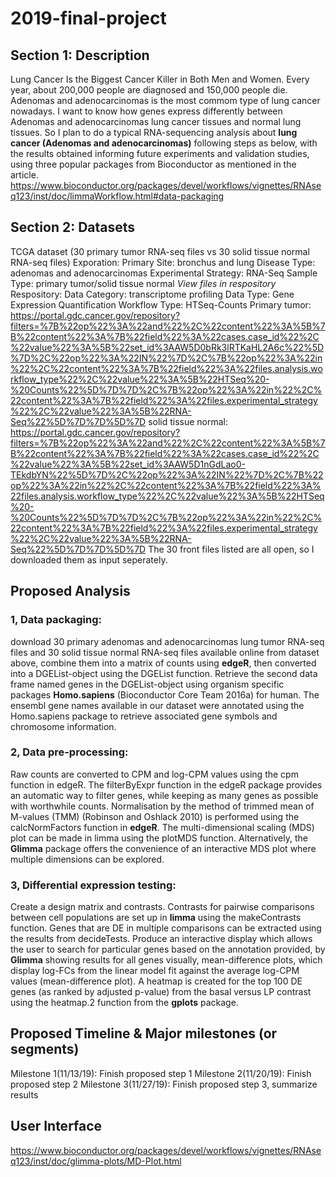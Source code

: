# 2019-final-project

## Section 1: Description
Lung Cancer Is the Biggest Cancer Killer in Both Men and Women. Every year, about 200,000 people are diagnosed and 150,000 people die. 
Adenomas and adenocarcinomas is the most commom type of lung cancer nowadays. I want to know how genes express differently between Adenomas and adenocarcinomas lung cancer tissues and normal lung tissues. So I plan to do a typical RNA-sequencing analysis about **lung cancer (Adenomas and adenocarcinomas)** following steps as below, with the results obtained informing future experiments and validation studies, using three popular packages from Bioconductor as mentioned in the article. https://www.bioconductor.org/packages/devel/workflows/vignettes/RNAseq123/inst/doc/limmaWorkflow.html#data-packaging

## Section 2: Datasets
TCGA dataset (30 primary tumor RNA-seq files vs 30 solid tissue normal RNA-seq files)
Exporation:
Primary Site: bronchus and lung
Disease Type: adenomas and adenocarcinomas
Experimental Strategy: RNA-Seq
Sample Type: primary tumor/solid tissue normal
_View files in respository_
Respository:
Data Category: transcriptome profiling
Data Type: Gene Expression Quantification
Workflow Type: HTSeq-Counts
Primary tumor: https://portal.gdc.cancer.gov/repository?filters=%7B%22op%22%3A%22and%22%2C%22content%22%3A%5B%7B%22content%22%3A%7B%22field%22%3A%22cases.case_id%22%2C%22value%22%3A%5B%22set_id%3AAW5D0bRk3lRTKaHL2A6c%22%5D%7D%2C%22op%22%3A%22IN%22%7D%2C%7B%22op%22%3A%22in%22%2C%22content%22%3A%7B%22field%22%3A%22files.analysis.workflow_type%22%2C%22value%22%3A%5B%22HTSeq%20-%20Counts%22%5D%7D%7D%2C%7B%22op%22%3A%22in%22%2C%22content%22%3A%7B%22field%22%3A%22files.experimental_strategy%22%2C%22value%22%3A%5B%22RNA-Seq%22%5D%7D%7D%5D%7D
solid tissue normal: https://portal.gdc.cancer.gov/repository?filters=%7B%22op%22%3A%22and%22%2C%22content%22%3A%5B%7B%22content%22%3A%7B%22field%22%3A%22cases.case_id%22%2C%22value%22%3A%5B%22set_id%3AAW5D1nGdLao0-TEkdbYN%22%5D%7D%2C%22op%22%3A%22IN%22%7D%2C%7B%22op%22%3A%22in%22%2C%22content%22%3A%7B%22field%22%3A%22files.analysis.workflow_type%22%2C%22value%22%3A%5B%22HTSeq%20-%20Counts%22%5D%7D%7D%2C%7B%22op%22%3A%22in%22%2C%22content%22%3A%7B%22field%22%3A%22files.experimental_strategy%22%2C%22value%22%3A%5B%22RNA-Seq%22%5D%7D%7D%5D%7D
The 30 front files listed are all open, so I downloaded them as input seperately.

## Proposed Analysis
### 1, Data packaging: 
download 30 primary adenomas and adenocarcinomas lung tumor RNA-seq files and 30 solid tissue normal RNA-seq files available online from dataset above, combine them into a matrix of counts using **edgeR**, then converted into a DGEList-object using the DGEList function.
Retrieve the second data frame named genes in the DGEList-object using organism specific packages **Homo.sapiens** (Bioconductor Core Team 2016a) for human.
The ensembl gene names available in our dataset were annotated using the Homo.sapiens package to retrieve associated gene symbols and chromosome information.
### 2, Data pre-processing: 
Raw counts are converted to CPM and log-CPM values using the cpm function in edgeR. The filterByExpr function in the edgeR package provides an automatic way to filter genes, while keeping as many genes as possible with worthwhile counts.
Normalisation by the method of trimmed mean of M-values (TMM) (Robinson and Oshlack 2010) is performed using the calcNormFactors function in **edgeR**.
The multi-dimensional scaling (MDS) plot can be made in limma using the plotMDS function. Alternatively, the **Glimma** package offers the convenience of an interactive MDS plot where multiple dimensions can be explored. 
### 3, Differential expression testing:
Create a design matrix and contrasts. Contrasts for pairwise comparisons between cell populations are set up in **limma** using the makeContrasts function. 
Genes that are DE in multiple comparisons can be extracted using the results from decideTests.
Produce an interactive display which allows the user to search for particular genes based on the annotation provided, by **Glimma** showing results for all genes visually, mean-difference plots, which display log-FCs from the linear model fit against the average log-CPM values (mean-difference plot).
A heatmap is created for the top 100 DE genes (as ranked by adjusted p-value) from the basal versus LP contrast using the heatmap.2 function from the **gplots** package.

## Proposed Timeline & Major milestones (or segments)
Milestone 1(11/13/19): Finish proposed step 1
Milestone 2(11/20/19): Finish proposed step 2
Milestone 3(11/27/19): Finish proposed step 3, summarize results 

## User Interface
 https://www.bioconductor.org/packages/devel/workflows/vignettes/RNAseq123/inst/doc/glimma-plots/MD-Plot.html

